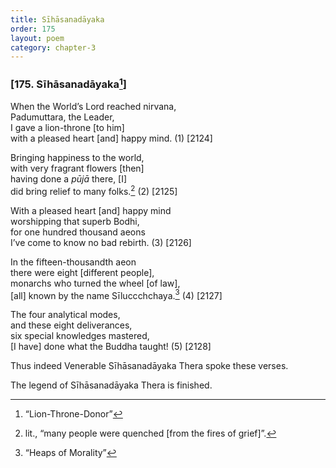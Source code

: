```yaml
---
title: Sīhāsanadāyaka
order: 175
layout: poem
category: chapter-3
---
```


### \[175. Sīhāsanadāyaka[^1]\]

When the World’s Lord reached nirvana,  
Padumuttara, the Leader,  
I gave a lion-throne \[to him\]  
with a pleased heart \[and\] happy mind. (1) \[2124\]

Bringing happiness to the world,  
with very fragrant flowers \[then\]  
having done a *pūjā* there, \[I\]  
did bring relief to many folks.[^2] (2) \[2125\]

With a pleased heart \[and\] happy mind  
worshipping that superb Bodhi,  
for one hundred thousand aeons  
I’ve come to know no bad rebirth. (3) \[2126\]

In the fifteen-thousandth aeon  
there were eight \[different people\],  
monarchs who turned the wheel \[of law\],  
\[all\] known by the name Sīlu<span class="diacritics" data-state="on">cc</span><span class="no-diacritics" data-state="off">chch</span>aya.[^3] (4) \[2127\]

The four analytical modes,  
and these eight deliverances,  
six special knowledges mastered,  
\[I have\] done what the Buddha taught! (5) \[2128\]

Thus indeed Venerable Sīhāsanadāyaka Thera spoke these verses.

The legend of Sīhāsanadāyaka Thera is finished.

[^1]: “Lion-Throne-Donor”

[^2]: lit., “many people were quenched \[from the fires of grief\]”.

[^3]: “Heaps of Morality”
